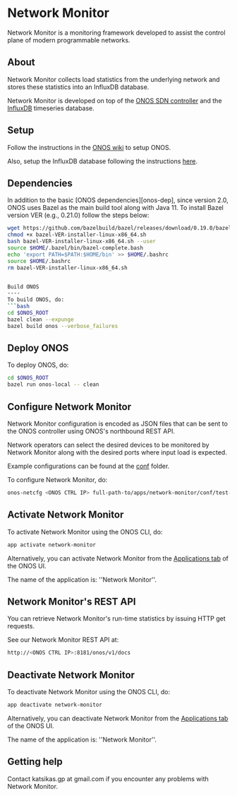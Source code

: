 Network Monitor
=========
Network Monitor is a monitoring framework developed to assist the control plane of modern programmable networks.


About
----
Network Monitor collects load statistics from the underlying network and stores these statistics into an InfluxDB database.

Network Monitor is developed on top of the [ONOS SDN controller][onos] and the [InfluxDB][influx-db] timeseries database.


Setup
----
Follow the instructions in the [ONOS wiki][onos-wiki] to setup ONOS.

Also, setup the InfluxDB database following the instructions [here][influx-db].


Dependencies
---
In addition to the basic [ONOS dependencies][onos-dep], since version 2.0, ONOS uses Bazel as the main build tool along with Java 11.
To install Bazel version VER (e.g., 0.21.0) follow the steps below:

```bash
wget https://github.com/bazelbuild/bazel/releases/download/0.19.0/bazel-VER-installer-linux-x86_64.sh
chmod +x bazel-VER-installer-linux-x86_64.sh
bash bazel-VER-installer-linux-x86_64.sh --user
source $HOME/.bazel/bin/bazel-complete.bash
echo 'export PATH=$PATH:$HOME/bin' >> $HOME/.bashrc
source $HOME/.bashrc
rm bazel-VER-installer-linux-x86_64.sh


Build ONOS
----
To build ONOS, do:
```bash
cd $ONOS_ROOT
bazel clean --expunge
bazel build onos --verbose_failures
```

Deploy ONOS
----
To deploy ONOS, do:
```bash
cd $ONOS_ROOT
bazel run onos-local -- clean
```


Configure Network Monitor
----
Network Monitor configuration is encoded as JSON files that can be sent to the ONOS controller using ONOS's northbound REST API.

Network operators can select the desired devices to be monitored by Network Monitor along with the desired ports where input load is expected.

Example configurations can be found at the [conf][network-monitor-conf] folder.

To configure Network Monitor, do:
```bash
onos-netcfg <ONOS CTRL IP> full-path-to/apps/network-monitor/conf/test-conf.json
```


Activate Network Monitor
----
To activate Network Monitor using the ONOS CLI, do:
```bash
app activate network-monitor
```

Alternatively, you can activate Network Monitor from the [Applications tab][onos-ui-apps] of the ONOS UI.

The name of the application is: ''Network Monitor''.


Network Monitor's REST API
----
You can retrieve Network Monitor's run-time statistics by issuing HTTP get requests.

See our Network Monitor REST API at:
```bash
http://<ONOS CTRL IP>:8181/onos/v1/docs
```


Deactivate Network Monitor
----
To deactivate Network Monitor using the ONOS CLI, do:
```bash
app deactivate network-monitor
```

Alternatively, you can deactivate Network Monitor from the [Applications tab][onos-ui-apps] of the ONOS UI.

The name of the application is: ''Network Monitor''.


Getting help
----
Contact katsikas.gp at gmail.com if you encounter any problems with Network Monitor.

[onos]: https://onosproject.org/
[onos-wiki]: https://wiki.onosproject.org/display/ONOS/Wiki+Home
[onos-ui-apps]: http://127.0.0.1:8181/onos/ui/index.html#/app
[influx-db]: https://github.com/influxdata/influxdb
[network-monitor-conf]: ./conf/
